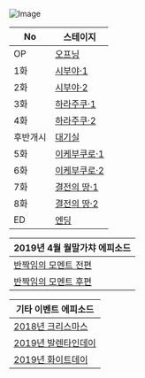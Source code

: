 
![Image](https://lucid0418.github.io/mbga_ep/event/1914/img/logo_event.png)

|No|스테이지|
|--|--|
|OP|[오프닝](https://lucid0418.github.io/mbga_ep/event/1914/00)|
|1화|[시부야·1](https://lucid0418.github.io/mbga_ep/event/1914/01)|
|2화|[시부야·2](https://lucid0418.github.io/mbga_ep/event/1914/02)|
|3화|[하라주쿠·1](https://lucid0418.github.io/mbga_ep/event/1914/03)|
|4화|[하라주쿠·2](https://lucid0418.github.io/mbga_ep/event/1914/04)|
|후반개시|[대기실](https://lucid0418.github.io/mbga_ep/event/1914/04_5)|
|5화|[이케부쿠로·1](#)|
|6화|[이케부쿠로·2](#)|
|7화|[결전의 땅·1](#)|
|8화|[결전의 땅·2](#)|
|ED|[엔딩](#)|

|2019년 4월 월말가챠 에피소드|
|--|
|[반짝임의 모멘트 전편](https://lucid0418.github.io/mbga_ep/episode/51078468)|
|[반짝임의 모멘트 후편](https://lucid0418.github.io/mbga_ep/episode/51078469)|

|기타 이벤트 에피소드|
|--|
|[2018년 크리스마스](https://lucid0418.github.io/mbga_ep/etc/2018xmas/101/index1.html)|
|[2019년 발렌타인데이](https://lucid0418.github.io/mbga_ep/etc/2019valentine/101)|
|[2019년 화이트데이](https://lucid0418.github.io/mbga_ep/etc/2019whiteday/101)|